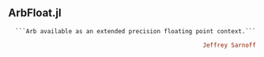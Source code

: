 ## ArbFloat.jl
      ```Arb available as an extended precision floating point context.```
```ruby
                                                       Jeffrey Sarnoff © 2016-Mar-26 at New York
```

